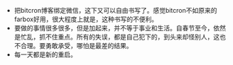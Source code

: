 - 把bitcron博客绑定微信，这下又可以自由书写了。感觉bitcron不如原来的farbox好用，很大程度上就是，这种书写的不便利。
- 要做的事情很多很多，但是加起来，并不等于事业和生活。自春节至今，依然是忙乱，抓不住重点。所有的失误，都是自己犯下的，到头来却怪别人，这也不合理。要勇敢承受，哪怕是最差的结果。
- 每一天都是新的重启。
